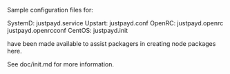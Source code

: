Sample configuration files for:

SystemD: justpayd.service
Upstart: justpayd.conf
OpenRC:  justpayd.openrc
         justpayd.openrcconf
CentOS:  justpayd.init

have been made available to assist packagers in creating node packages here.

See doc/init.md for more information.
